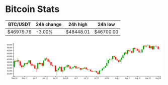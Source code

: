 # Bitcoin Stats

BTC/USDT|24h change|24h high|24h low|
|---|---|---|---|
|$46979.79|-3.00%|$48448.01|$46700.00|

<img src="./chart.svg">
